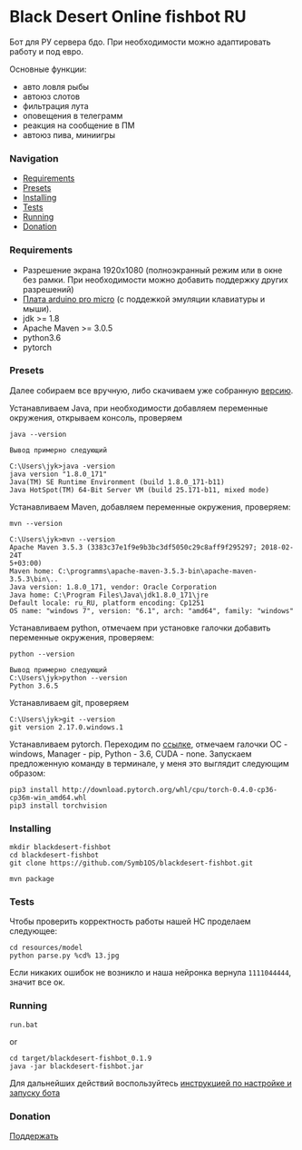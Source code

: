 # Black Desert Online fishbot RU
 
 Бот для РУ сервера бдо. При необходимости можно адаптировать работу и под евро.
 
 Основные функции:
- авто ловля рыбы
- автоюз слотов
- фильтрация лута
- оповещения в телеграмм
- реакция на сообщение в ПМ
- автоюз пива, миниигры 

### Navigation

- [Requirements](#requirements)
- [Presets](#presets)
- [Installing](#installing)
- [Tests](#tests)
- [Running](#running)
- [Donation](#donation)

### Requirements

- Разрешение экрана 1920x1080 (полноэкранный режим или в окне без рамки. При необходимости можно добавить поддержку других разрешений)
- [Плата arduino pro micro](https://ru.aliexpress.com/item/Pro-Micro-ATmega32U4-5V-16MHz-Replace-ATmega328-For-Arduino-Pro-Mini-With-2-Row-Pin-Header/32808519179.html?spm=a2g0v.search0104.3.9.d2a96d6aHce2uv&ws_ab_test=searchweb0_0,searchweb201602_2_10152_10151_5711320_10065_10344_10068_10342_10343_10340_10341_10543_10696_10084_5722520_10083_5711520_10618_10307_10301_5711220_10059_5722620_5722920_308_5722720_5722820_100031_5711420_10103_10624_10623_10622_10621_10620_10125,searchweb201603_19,ppcSwitch_4&algo_expid=b55f39b5-4705-42af-9628-7fc4498fc65d-1&algo_pvid=b55f39b5-4705-42af-9628-7fc4498fc65d&priceBeautifyAB=0) (с поддежкой эмуляции клавиатуры и мыши).
- jdk >= 1.8
- Apache Maven >= 3.0.5
- python3.6
- pytorch

### Presets

Далее собираем все вручную, либо скачиваем уже собранную [версию](https://github.com/Symb1OS/blackdesert-fishbot/releases).

Устанавливаем Java, при необходимости добавляем переменные окружения, открываем консоль, проверяем

```
java --version

Вывод примерно следующий

C:\Users\jyk>java -version
java version "1.8.0_171"
Java(TM) SE Runtime Environment (build 1.8.0_171-b11)
Java HotSpot(TM) 64-Bit Server VM (build 25.171-b11, mixed mode)

```

Устанавливаем Maven, добавляем переменные окружения, проверяем:

```
mvn --version

C:\Users\jyk>mvn --version
Apache Maven 3.5.3 (3383c37e1f9e9b3bc3df5050c29c8aff9f295297; 2018-02-24T
5+03:00)
Maven home: C:\programms\apache-maven-3.5.3-bin\apache-maven-3.5.3\bin\..
Java version: 1.8.0_171, vendor: Oracle Corporation
Java home: C:\Program Files\Java\jdk1.8.0_171\jre
Default locale: ru_RU, platform encoding: Cp1251
OS name: "windows 7", version: "6.1", arch: "amd64", family: "windows"

```

Устанавливаем python, отмечаем при установке галочки добавить переменные окружения, проверяем:

```
python --version

Вывод примерно следующий
C:\Users\jyk>python --version
Python 3.6.5
```

Устанавливаем git, проверяем

```
C:\Users\jyk>git --version
git version 2.17.0.windows.1
```

Устанавливаем pytorch.
Переходим по [ссылке](https://pytorch.org/), отмечаем галочки ОС - windows, Manager - pip, Python - 3.6, CUDA - none. 
Запускаем предложенную команду в терминале, у меня это выглядит следующим образом:

```
pip3 install http://download.pytorch.org/whl/cpu/torch-0.4.0-cp36-cp36m-win_amd64.whl
pip3 install torchvision
```

### Installing

```
mkdir blackdesert-fishbot
cd blackdesert-fishbot
git clone https://github.com/Symb1OS/blackdesert-fishbot.git
```

```
mvn package

```

### Tests

Чтобы проверить корректность работы нашей НС проделаем следующее:
 
```
cd resources/model
python parse.py %cd% 13.jpg
```

Если никаких ошибок не возникло и наша нейронка вернула `1111044444`, значит все ок.


### Running

```
run.bat
```

or

```
cd target/blackdesert-fishbot_0.1.9
java -jar blackdesert-fishbot.jar

```



Для дальнейших действий воспользуйтесь [инструкцией по настройке и запуску бота](https://docs.google.com/document/d/1DkkaUYzsAG57zADdlMZyV0jzGTR5s-Vo13wi64Z0TC8/edit#heading=h.3ppzcxu04cdm)


### Donation
[Поддержать](https://money.yandex.ru/to/410014569437812)
